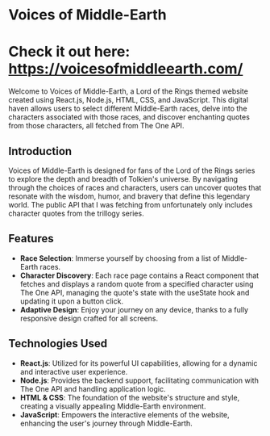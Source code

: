 # Voices of Middle-Earth
# Check it out here: https://voicesofmiddleearth.com/

Welcome to Voices of Middle-Earth, a Lord of the Rings themed website created using React.js, Node.js, HTML, CSS, and JavaScript. This digital haven allows users to select different Middle-Earth races, delve into the characters associated with those races, and discover enchanting quotes from those characters, all fetched from The One API.

## Introduction

Voices of Middle-Earth is designed for fans of the Lord of the Rings series to explore the depth and breadth of Tolkien's universe. By navigating through the choices of races and characters, users can uncover quotes that resonate with the wisdom, humor, and bravery that define this legendary world. The public API that I was fetching from unfortunately only includes character quotes from the trillogy series.

## Features

- **Race Selection**: Immerse yourself by choosing from a list of Middle-Earth races.
- **Character Discovery**: Each race page contains a React component that fetches and displays a random quote from a specified character using The One API, managing the quote's state with the useState hook and updating it upon a button click.
- **Adaptive Design**: Enjoy your journey on any device, thanks to a fully responsive design crafted for all screens.

## Technologies Used

- **React.js**: Utilized for its powerful UI capabilities, allowing for a dynamic and interactive user experience.
- **Node.js**: Provides the backend support, facilitating communication with The One API and handling application logic.
- **HTML & CSS**: The foundation of the website's structure and style, creating a visually appealing Middle-Earth environment.
- **JavaScript**: Empowers the interactive elements of the website, enhancing the user's journey through Middle-Earth.

